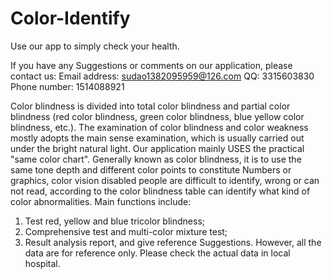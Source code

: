 # Color-Identify
Use our app to simply check your health.


If you have any Suggestions or comments on our application, please contact us:
Email address: sudao1382095959@126.com
QQ: 3315603830
Phone number: 1514088921

Color blindness is divided into total color blindness and partial color blindness (red color blindness, green color blindness, blue yellow color blindness, etc.).
The examination of color blindness and color weakness mostly adopts the main sense examination, which is usually carried out under the bright natural light. Our application mainly USES the practical "same color chart".
Generally known as color blindness, it is to use the same tone depth and different color points to constitute Numbers or graphics, color vision disabled people are difficult to identify, wrong or can not read, according to the color blindness table can identify what kind of color abnormalities.
Main functions include:
1. Test red, yellow and blue tricolor blindness;
2. Comprehensive test and multi-color mixture test;
3. Result analysis report, and give reference Suggestions.
However, all the data are for reference only. Please check the actual data in local hospital.


